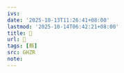 ```yaml
---
ivs:
date: '2025-10-13T11:26:41+08:00'
lastmod: '2025-10-14T06:42:21+08:00'
title: 󰒤
url: 󰒤
tags: [縣]
src: GHZR
note:
---
```

